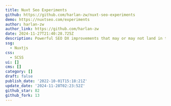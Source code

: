 ```yaml
---
title: Nuxt Seo Experiments
github: https://github.com/harlan-zw/nuxt-seo-experiments
demo: https://nuxtseo.com/experiments
author: harlan-zw
author_link: https://github.com/harlan-zw
date: 2024-11-27T21:40:28.725Z
description: Powerful SEO DX improvements that may or may not land in the Nuxt core.
ssg:
  - Nuxtjs
css:
  - SCSS
ui: []
cms: []
category: []
draft: false
publish_date: '2022-10-01T15:18:21Z'
update_date: '2024-11-28T02:23:52Z'
github_star: 82
github_fork: 13
---
```

